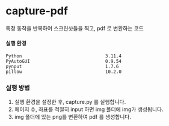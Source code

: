 # capture-pdf
특정 동작을 반복하여 스크린샷들을 찍고, pdf 로 변환하는 코드


#### 실행 환경
```
Python                               3.11.4  
PyAutoGUI                            0.9.54  
pynput                               1.7.6  
pillow                               10.2.0
```

### 실행 방법
1. 실행 환경을 설정한 후, capture.py 를 실행합니다.
2. 페이지 수, 좌표를 적절히 input 하면 img 폴더에 img가 생성됩니다. 
3. img 폴더에 있는 png를 변환하여 pdf 를 생성합니다.